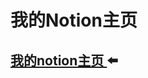 # 我的Notion主页

## [我的notion主页 ](https://momentous-cupboard-3ac.notion.site/TOP6-ad30827dbfc5413d9e20d2943eb4faa1)⬅️

